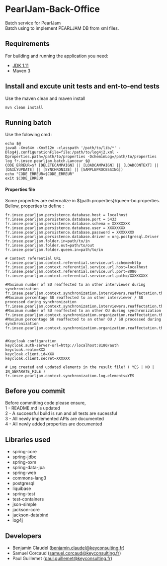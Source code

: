 # PearlJam-Back-Office
Batch service for PearlJam  
Batch using to implement PEARLJAM DB from xml files.

## Requirements
For building and running the application you need:
- [JDK 1.11](https://jdk.java.net/archive/)
- Maven 3

## Install and excute unit tests and ent-to-end tests
Use the maven clean and maven install  
``` shell
mvn clean install
```

## Running batch
Use the folowing cmd :
``` shell
echo $@
java8 -Xms64m -Xmx512m -classpath '/path/to/lib/*' -Dlog4j.configurationFile=file:/path/to/log4j2.xml -Dproperties.path=/path/to/properties -DcheminLog=/path/to/properties log fr.insee.pearljam.batch.Lanceur $@
CODE_ERREUR=$? [DELETECAMPAIGN] || [LOADCAMPAIGN] || [LOADCONTEXT] || [DAILYUPDATE] || [SYNCHRONIZE] || [SAMPLEPROCESSING])
echo "CODE ERREUR=$CODE_ERREUR"
exit $CODE_ERREUR
```

#### Properties file
Some properties are externalize in ${path.properties}/queen-bo.properties.  
Bellow, properties to define :
``` shell
fr.insee.pearljam.persistence.database.host = localhost
fr.insee.pearljam.persistence.database.port = 5433
fr.insee.pearljam.persistence.database.schema = XXXXXXXX
fr.insee.pearljam.persistence.database.user = XXXXXXXX
fr.insee.pearljam.persistence.database.password = XXXXXXXX
fr.insee.pearljam.persistence.database.driver = org.postgresql.Driver
fr.insee.pearljam.folder.in=path/to/in
fr.insee.pearljam.folder.out=path/to/out
fr.insee.pearljam.folder.queen.in=path/to/in

# Context referential URL
fr.insee.pearljam.context.referential.service.url.scheme=http
fr.insee.pearljam.context.referential.service.url.host=localhost
fr.insee.pearljam.context.referential.service.url.port=8080
fr.insee.pearljam.context.referential.service.url.path=/XXXXXXXX

#Maximum number of SU reaffected to an other interviewer during synchronization
fr.insee.pearljam.context.synchronization.interviewers.reaffectation.threshold.absolute=2
#Maximum percentage SU reaffected to an other interviewer / SU processed during synchronization
fr.insee.pearljam.context.synchronization.interviewers.reaffectation.threshold.relative=50
#Maximum number of SU reaffected to an other OU during synchronization
fr.insee.pearljam.context.synchronization.organization.reaffectation.threshold.absolute=2
#Maximum percentage SU reaffected to an other OU / SU processed during synchronization
fr.insee.pearljam.context.synchronization.organization.reaffectation.threshold.relative=50


#Keycloak configuration
keycloak.auth-server-url=http://localhost:8180/auth
keycloak.realm=XXX
keycloak.client.id=XXX
keycloak.client.secret=XXXXXX

# Log created and updated elements in the result file? ( YES | NO | IN_SEPARATE_FILE )
fr.insee.pearljam.context.synchronization.log.elements=YES

```

## Before you commit
Before committing code please ensure,  
1 - README.md is updated  
2 - A successful build is run and all tests are sucessful  
3 - All newly implemented APIs are documented  
4 - All newly added properties are documented  

## Libraries used
- spring-core
- spring-jdbc
- spring-oxm
- spring-data-jpa
- spring-web
- commons-lang3
- postgresql
- liquibase
- spring-test
- test-containers
- json-simple
- jackson-core
- jackson-databind
- log4j

## Developers
- Benjamin Claudel (benjamin.claudel@keyconsulting.fr)
- Samuel Corcaud (samuel.corcaud@keyconsulting.fr)
- Paul Guillemet (paul.guillemet@keyconsulting.fr)